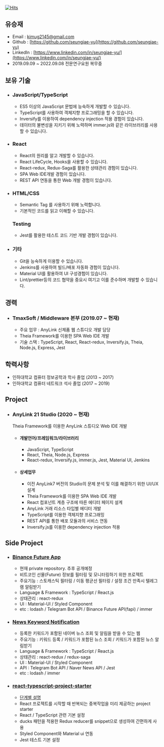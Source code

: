 [![Hits](https://hits.seeyoufarm.com/api/count/incr/badge.svg?url=https%3A%2F%2Fgithub.com%2Fseungjae-yu%2FTIL&count_bg=%23C83D3D&title_bg=%23555555&icon=&icon_color=%23E7E7E7&title=hits&edge_flat=false)](https://hits.seeyoufarm.com)

## 유승재

-   Email : kimug2145@gmail.com
-   Github : [https://github.com/seungjae-yu](https://github.com/seungjae-yu)
-   LinkedIn : [https://www.linkedin.com/in/seungjae-yu/](https://www.linkedin.com/in/seungjae-yu/)
-   2019.09.09 ~ 2022.09.08 전문연구요원 복무중

## 보유 기술

-   ### JavaScript/TypeScript

    -   ES5 이상의 JavaScript 문법에 능숙하게 개발할 수 있습니다.
    -   TypeScript를 사용하여 객체지향 프로그래밍을 할 수 있습니다.
    -   Inversify를 이용하여 dependency injection 적용 경험이 있습니다.
    -   데이터의 불변성을 지키기 위해 노력하며 immer.js와 같은 라이브러리를 사용할 수 있습니다.

-   ### React

    -   React의 원리를 알고 개발할 수 있습니다.
    -   React LifeCycle, Hooks을 사용할 수 있습니다.
    -   React-redux, Redux-Saga를 활용한 상태관리 경험이 있습니다.
    -   SPA Web IDE개발 경험이 있습니다.
    -   REST API 연동을 통한 Web 개발 경험이 있습니다.

-   ### HTML/CSS

    -   Semantic Tag 를 사용하기 위해 노력합니다.
    -   기본적인 코드를 읽고 이해할 수 있습니다.

    ### Testing

    -   Jest를 활용한 테스트 코드 기반 개발 경험이 있습니다.

-   ### 기타

    -   Git을 능숙하게 이용할 수 있습니다.
    -   Jenkins를 사용하여 빌드/배포 자동화 경험이 있습니다.
    -   Material UI를 활용하여 UI 구성경험이 있습니다.
    -   Lint/prettier등의 코드 협약을 중요시 여기고 이를 준수하며 개발할 수 있습니다.

## 경력

-   ### TmaxSoft / Middleware 본부 (2019.07 ~ 현재)
    -   주요 업무 : AnyLink 신제품 웹 스튜디오 개발 담당
    -   Theia Framework를 이용한 SPA Web IDE 개발
    -   기술 스택 : TypeScript, React, React-redux, Inversify.js, Theia, Node.js, Express, Jest

## 학력사항

-   인하대학교 컴퓨터 정보공학과 학사 졸업 (2013 ~ 2017)
-   인하대학교 컴퓨터 네트워크 석사 졸업 (2017 ~ 2019)

## Project

-   ### AnyLink 21 Studio (2020 ~ 현재)
    Theia Framework를 이용한 AnyLink 스튜디오 Web IDE 개발
    -   #### 개발언어/프레임워크/라이브러리
        -   JavaScript, TypeScript
        -   React, Theia, Node.js, Express
        -   React-redux, Inversify.js, immer.js, Jest, Material UI, Jenkins
    -   #### 상세업무
        -   이전 AnyLink7 버전의 Studio의 문제 분석 및 이를 해결하기 위한 UI/UX 설계
        -   Theia Framework를 이용한 SPA Web IDE 개발
        -   React 컴포넌트 계층 구조에 따른 에디터 페이지 설계
        -   AnyLink 거래 리소스 타입별 에디터 개발
        -   TypeScript를 이용한 객체지향 프로그래밍
        -   REST API를 통한 배포 모듈과의 서비스 연동
        -   Inversify.js를 이용한 dependency injection 적용

## Side Project

-   ### [Binance Future App](https://github.com/seungjae-yu/Binance-Future-App)

    -   현재 private repository. 추후 공개예정
    -   비트코인 선물(Future) 정보를 필터링 및 모니터링하기 위한 프로젝트
    -   주요기능 : 스토캐스틱 필터링 / 이동 평균선 필터링 / 설정 조건 만족시 텔레그램 알림받기
    -   Language & Framework : TypeScript / React.js
    -   상태관리 : react-redux
    -   UI : Material-UI / Styled Component
    -   etc : lodash / Telegram Bot API / Binance Future API(fapi) / immer

-   ### [News Keyword Notification](https://github.com/seungjae-yu/news-keyword-notification)

    -   등록한 키워드가 포함된 네이버 뉴스 조회 및 알림을 받을 수 있는 웹
    -   주요기능 : 키워드 등록 / 키워드가 포함된 뉴스 조회 / 키워드가 포함된 뉴스 알림받기
    -   Language & Framework : TypeScript / React.js
    -   상태관리 : react-redux / redux-saga
    -   UI : Material-UI / Styled Component
    -   API : Telegram Bot API / Naver News API / Jest
    -   etc : lodash / immer

-   ### [react-typescript-project-starter](https://github.com/seungjae-yu/react-typescript-project-starter)
    -   [단계별 설명](https://seungjae-yu.github.io/TIL/ReactStarter/00_project_desc.html)
    -   React 프로젝트를 시작할 때 반복되는 중복작업을 미리 제공하는 project starter
    -   React / TypeScript 관련 기본 설정
    -   ducks 패턴을 적용한 Redux reducer를 snippet으로 생성하여 간편하게 사용
    -   Styled Component와 Material ui 연동
    -   Jest 테스트 기본 설정
